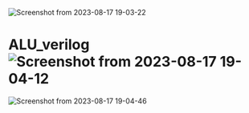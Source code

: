 ![Screenshot from 2023-08-17 19-03-22](https://github.com/vs34/ALU_verilog/assets/117767455/81f993a1-8bdc-45a2-ba64-5059a1950b74)
# ALU_verilog![Screenshot from 2023-08-17 19-04-12](https://github.com/vs34/ALU_verilog/assets/117767455/655e8bf6-10bb-4fc0-b39e-20dbbb2fc2e0)
![Screenshot from 2023-08-17 19-04-46](https://github.com/vs34/ALU_verilog/assets/117767455/ba867338-0203-4ef6-bd7f-4393444fa033)
